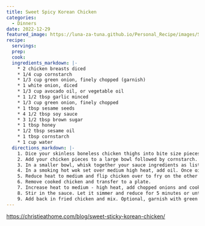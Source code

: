 ```yaml
---
title: Sweet Spicy Korean Chicken
categories:
  - Dinners
date: 2022-12-29
featured_image: https://luna-za-tuna.github.io/Personal_Recipe/images/Sweet-Sticky-Korean-Chicken-10.jpg
recipe:
  servings:
  prep:
  cook:
  ingredients_markdown: |-
    * 2 chicken breasts diced
    * 1/4 cup cornstarch
    * 1/3 cup green onion, finely chopped (garnish)
    * 1 white onion, diced
    * 1/3 cup avocado oil, or vegetable oil
    * 1 1/2 tbsp garlic minced
    * 1/3 cup green onion, finely chopped
    * 1 tbsp sesame seeds
    * 4 1/2 tbsp soy sauce
    * 3 1/2 tbsp brown sugar
    * 1 tbsp honey
    * 1/2 tbsp sesame oil
    * 1 tbsp cornstarch
    * 1 cup water
  directions_markdown: |-
    1. Dice your skinless boneless chicken thighs into bite size pieces, about 6 equal bite size pieces per thigh.
    2. Add your chicken pieces to a large bowl followed by cornstarch. Mix well to coat each piece of chicken. It’s okay if the excess starch falls off as long as your chicken in coated in it.
    3. In a smaller bowl, whisk together your sauce ingredients as listed.
    4. In a smoking hot wok set over medium high heat, add oil. Once oil begins to smoke, carefully add the coated chicken. Spread it out evenly and do not move it. Fry on one side for 5-7 minutes or until golden crispy brown.
    5. Reduce heat to medium and flip chicken over to fry on the other side for another 5-7 minutes or until golden and crispy.
    6. Remove cooked chicken and transfer to a plate.
    7. Increase heat to medium - high heat, add chopped onions and cook until they have softened. About 1 minute.
    8. Stir in the sauce. Let it simmer and reduce for 5 minutes or until thick and glossy.
    9. Add back in fried chicken and mix. Optional, garnish with green onions. Remove off heat and serve to enjoy!
---
```

<https://christieathome.com/blog/sweet-sticky-korean-chicken/>

